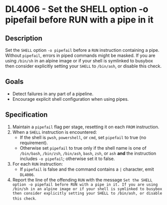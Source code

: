 # DL4006 - Set the SHELL option -o pipefail before RUN with a pipe in it

## Description
Set the `SHELL` option `-o pipefail` before a `RUN` instruction containing a pipe. Without `pipefail`, errors in piped commands might be masked. If you are using `/bin/sh` in an alpine image or if your shell is symlinked to busybox then consider explicitly setting your `SHELL` to `/bin/ash`, or disable this check.

## Goals
- Detect failures in any part of a pipeline.
- Encourage explicit shell configuration when using pipes.

## Specification
1. Maintain a `pipefail` flag per stage, resetting it on each `FROM` instruction.
2. When a `SHELL` instruction is encountered:
   - If the shell is `pwsh`, `powershell`, or `cmd`, set `pipefail` to true (no requirement).
   - Otherwise set `pipefail` to true only if the shell name is one of `/bin/bash`, `/bin/zsh`, `/bin/ash`, `bash`, `zsh`, or `ash` **and** the instruction includes `-o pipefail`; otherwise set it to false.
3. For each `RUN` instruction:
   - If `pipefail` is false and the command contains a `|` character, emit `DL4006`.
4. Report the line of the offending `RUN` with the message `Set the SHELL option -o pipefail before RUN with a pipe in it. If you are using /bin/sh in an alpine image or if your shell is symlinked to busybox then consider explicitly setting your SHELL to /bin/ash, or disable this check`.

